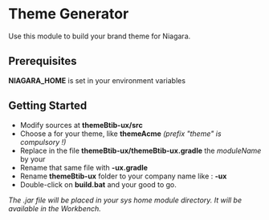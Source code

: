 # Theme Generator

Use this module to build your brand theme for Niagara.

## Prerequisites

__NIAGARA_HOME__ is set in your environment variables  

## Getting Started

* Modify sources at __themeBtib-ux/src__  
* Choose a __<name>__ for your theme, like __themeAcme__  _(prefix "theme" is compulsory !)_  
* Replace in the file __themeBtib-ux/themeBtib-ux.gradle__ the _moduleName_ by your _<name>_  
* Rename that same file with __<name>-ux.gradle__  
* Rename __themeBtib-ux__ folder to your company name like : __<name>-ux__  
* Double-click on __build.bat__ and your good to go.   

_The .jar file will be placed in your sys home module directory. It will be available in the Workbench._
